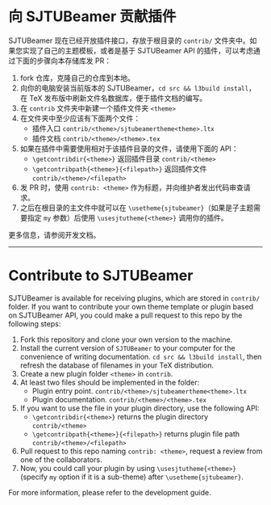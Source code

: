 # 向 SJTUBeamer 贡献插件

SJTUBeamer 现在已经开放插件接口，存放于根目录的 `contrib/` 文件夹中。如果您实现了自己的主题模板，或者是基于 SJTUBeamer API 的插件，可以考虑通过下面的步骤向本存储库发 PR：
1. fork 仓库，克隆自己的仓库到本地。
2. 向你的电脑安装当前版本的 SJTUBeamer，`cd src && l3build install`，在 TeX 发布版中刷新文件名数据库，便于插件文档的编写。
3. 在 `contrib` 文件夹中新建一个插件文件夹 `<theme>`
4. 在文件夹中至少应该有下面两个文件：
    - 插件入口 `contrib/<theme>/sjtubeamertheme<theme>.ltx`
    - 插件文档 `contrib/<theme>/<theme>.tex`
5. 如果在插件中需要使用相对于该插件目录的文件，请使用下面的 API：
    - `\getcontribdir{<theme>}` 返回插件目录 `contrib/<theme>`
    - `\getcontribpath{<theme>}{<filepath>}` 返回插件文件 `contrib/<theme>/<filepath>`
6. 发 PR 时，使用 `contrib: <theme>` 作为标题，并向维护者发出代码审查请求。
7. 之后在根目录的主文件中就可以在 `\usetheme{sjtubeamer}`（如果是子主题需要指定 `my` 参数）后使用 `\usesjtutheme{<theme>}` 调用你的插件。

更多信息，请参阅开发文档。

-----

# Contribute to SJTUBeamer

SJTUBeamer is available for receiving plugins, which are stored in `contrib/` folder. If you want to contribute your own theme template or plugin based on SJTUBeamer API, you could make a pull request to this repo by the following steps:
1. Fork this repository and clone your own version to the machine.
2. Install the current version of `SJTUBeamer` to your computer for the convenience of writing documentation.
`cd src && l3build install`, then refresh the database of filenames in your TeX distribution.
3. Create a new plugin folder `<theme>` in `contrib`.
4. At least two files should be implemented in the folder:
    - Plugin entry point. `contrib/<theme>/sjtubeamertheme<theme>.ltx`
    - Plugin documentation. `contrib/<theme>/<theme>.tex`
5. If you want to use the file in your plugin directory, use the following API:
    - `\getcontribdir{<theme>}` returns the plugin directory `contrib/<theme>`
    - `\getcontribpath{<theme>}{<filepath>}` returns plugin file path `contrib/<theme>/<filepath>`
6. Pull request to this repo naming `contrib: <theme>`, request a review from one of the collaborators.
7. Now, you could call your plugin by using `\usesjtutheme{<theme>}` (specify `my` option if it is a sub-theme) after `\usetheme{sjtubeamer}`.

For more information, please refer to the development guide.